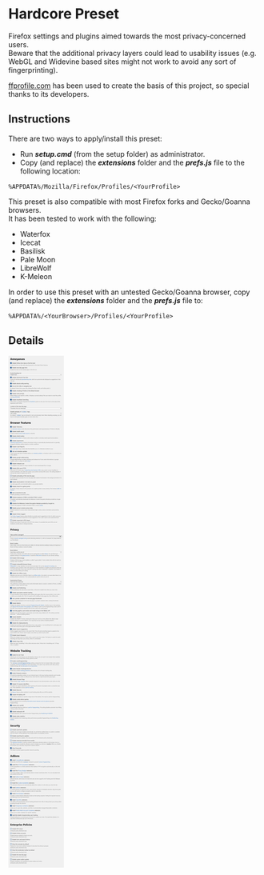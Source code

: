 # Hardcore Preset

Firefox settings and plugins aimed towards the most privacy-concerned users.  
Beware that the additional privacy layers could lead to usability issues (e.g. WebGL and Widevine based sites might not work to avoid any sort of fingerprinting).

[ffprofile.com](https://ffprofile.com/) has been used to create the basis of this project, so special thanks to its developers.

## Instructions

There are two ways to apply/install this preset:
* Run **_setup.cmd_** (from the setup folder) as administrator.
* Copy (and replace) the **_extensions_** folder and the **_prefs.js_** file to the following location:
```
%APPDATA%/Mozilla/Firefox/Profiles/<YourProfile>
```

This preset is also compatible with most Firefox forks and Gecko/Goanna browsers.  
It has been tested to work with the following:
* Waterfox
* Icecat
* Basilisk
* Pale Moon
* LibreWolf
* K-Meleon

In order to use this preset with an untested Gecko/Goanna browser, copy (and replace) the **_extensions_** folder and the **_prefs.js_** file to:
```
%APPDATA%/<YourBrowser>/Profiles/<YourProfile>
```

## Details

![Details](Details.png)